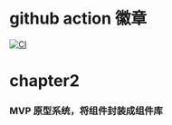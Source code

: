 # github action 徽章
[![CI](https://github.com/leedawn/smart-ui-vite/actions/workflows/main.yml/badge.svg?branch=main)](https://github.com/leedawn/smart-ui-vite/actions/workflows/main.yml)

# chapter2

### MVP 原型系统，将组件封装成组件库
